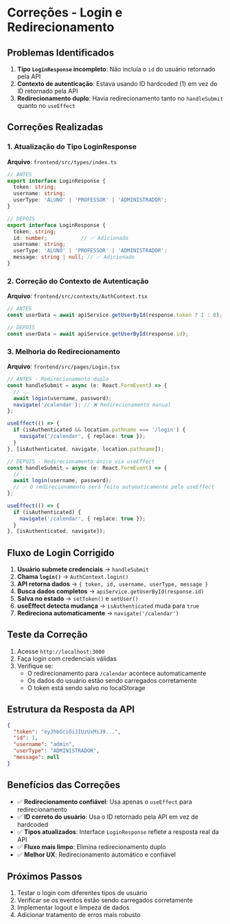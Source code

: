 # Correções - Login e Redirecionamento

## Problemas Identificados

1. **Tipo `LoginResponse` incompleto**: Não incluía o `id` do usuário retornado pela API
2. **Contexto de autenticação**: Estava usando ID hardcoded (1) em vez do ID retornado pela API
3. **Redirecionamento duplo**: Havia redirecionamento tanto no `handleSubmit` quanto no `useEffect`

## Correções Realizadas

### 1. Atualização do Tipo LoginResponse

**Arquivo**: `frontend/src/types/index.ts`

```typescript
// ANTES
export interface LoginResponse {
  token: string;
  username: string;
  userType: 'ALUNO' | 'PROFESSOR' | 'ADMINISTRADOR';
}

// DEPOIS
export interface LoginResponse {
  token: string;
  id: number;           // ✅ Adicionado
  username: string;
  userType: 'ALUNO' | 'PROFESSOR' | 'ADMINISTRADOR';
  message: string | null; // ✅ Adicionado
}
```

### 2. Correção do Contexto de Autenticação

**Arquivo**: `frontend/src/contexts/AuthContext.tsx`

```typescript
// ANTES
const userData = await apiService.getUserById(response.token ? 1 : 0);

// DEPOIS
const userData = await apiService.getUserById(response.id);
```

### 3. Melhoria do Redirecionamento

**Arquivo**: `frontend/src/pages/Login.tsx`

```typescript
// ANTES - Redirecionamento duplo
const handleSubmit = async (e: React.FormEvent) => {
  // ...
  await login(username, password);
  navigate('/calendar'); // ❌ Redirecionamento manual
};

useEffect(() => {
  if (isAuthenticated && location.pathname === '/login') {
    navigate('/calendar', { replace: true });
  }
}, [isAuthenticated, navigate, location.pathname]);

// DEPOIS - Redirecionamento único via useEffect
const handleSubmit = async (e: React.FormEvent) => {
  // ...
  await login(username, password);
  // ✅ O redirecionamento será feito automaticamente pelo useEffect
};

useEffect(() => {
  if (isAuthenticated) {
    navigate('/calendar', { replace: true });
  }
}, [isAuthenticated, navigate]);
```

## Fluxo de Login Corrigido

1. **Usuário submete credenciais** → `handleSubmit`
2. **Chama `login()`** → `AuthContext.login()`
3. **API retorna dados** → `{ token, id, username, userType, message }`
4. **Busca dados completos** → `apiService.getUserById(response.id)`
5. **Salva no estado** → `setToken()` e `setUser()`
6. **useEffect detecta mudança** → `isAuthenticated` muda para `true`
7. **Redireciona automaticamente** → `navigate('/calendar')`

## Teste da Correção

1. Acesse `http://localhost:3000`
2. Faça login com credenciais válidas
3. Verifique se:
   - O redirecionamento para `/calendar` acontece automaticamente
   - Os dados do usuário estão sendo carregados corretamente
   - O token está sendo salvo no localStorage

## Estrutura da Resposta da API

```json
{
  "token": "eyJhbGciOiJIUzUxMiJ9...",
  "id": 1,
  "username": "admin",
  "userType": "ADMINISTRADOR",
  "message": null
}
```

## Benefícios das Correções

- ✅ **Redirecionamento confiável**: Usa apenas o `useEffect` para redirecionamento
- ✅ **ID correto do usuário**: Usa o ID retornado pela API em vez de hardcoded
- ✅ **Tipos atualizados**: Interface `LoginResponse` reflete a resposta real da API
- ✅ **Fluxo mais limpo**: Elimina redirecionamento duplo
- ✅ **Melhor UX**: Redirecionamento automático e confiável

## Próximos Passos

1. Testar o login com diferentes tipos de usuário
2. Verificar se os eventos estão sendo carregados corretamente
3. Implementar logout e limpeza de dados
4. Adicionar tratamento de erros mais robusto 